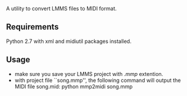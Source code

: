 A utility to convert LMMS files to MIDI format.

Requirements
---------------
Python 2.7 with xml and midiutil packages installed.

Usage
-------
- make sure you save your LMMS project with *.mmp* extention.
- with project file ``song.mmp'', the following command will output the MIDI file song.mid:
    python mmp2midi song.mmp


